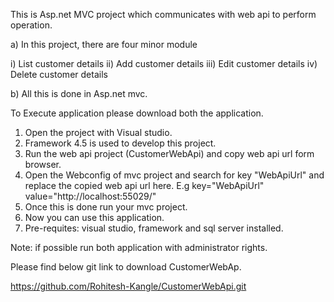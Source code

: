 This is Asp.net MVC project which communicates with web api to perform operation.

a) In this project, there are four minor module

i) List customer details ii) Add customer details iii) Edit customer details iv) Delete customer details

b) All this is done in Asp.net mvc.

To Execute application please download both the application.

1. Open the project with Visual studio. 
2. Framework 4.5 is used to develop this project. 
3. Run the web api project (CustomerWebApi) and copy web api url form browser. 
4. Open the Webconfig of mvc project and search for key "WebApiUrl" and replace the copied web api url here. 
      E.g  key="WebApiUrl" value="http://localhost:55029/" 
5. Once this is done run your mvc project. 
6. Now you can use this application. 
7. Pre-requites: visual studio, framework and sql server installed. 

Note: if possible run both application with administrator rights. 

Please find below git link to download CustomerWebAp.

https://github.com/Rohitesh-Kangle/CustomerWebApi.git

